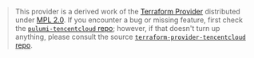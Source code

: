 > This provider is a derived work of the [Terraform Provider](https://github.com/terraform-providers/terraform-provider-tencentcloud)
> distributed under [MPL 2.0](https://www.mozilla.org/en-US/MPL/2.0/). If you encounter a bug or missing feature,
> first check the [`pulumi-tencentcloud` repo](https://github.com/pulumi/pulumi-tencentcloud/issues); however, if that doesn't turn up anything,
> please consult the source [`terraform-provider-tencentcloud` repo](https://github.com/terraform-providers/terraform-provider-tencentcloud/issues).
